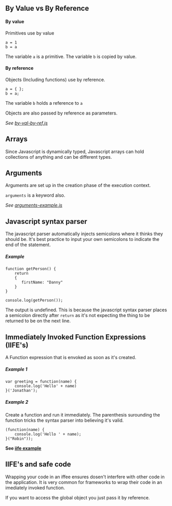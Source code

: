 ## By Value vs By Reference

#### By value

Primitives use by value

```
a = 1
b = a
```

The variable `a` is a primitive. The variable `b` is copied by value.

#### By reference

Objects (Including functions) use by reference.

```
a = { };
b = a;
```

The variable `b` holds a reference to `a`

Objects are also passed by reference as parameters.

*See [by-val-by-ref.js](https://github.com/robin-mckenna/slp-javascript/blob/robin/4/parts-31-40/js/by-val-by-ref.js)*

## Arrays

Since Javascript is dynamically typed, Javascript arrays can hold collections of anything and can be different types.

## Arguments

Arguments are set up in the creation phase of the execution context.

`arguments` is a keyword also.

*See [arguments-example.js](https://github.com/robin-mckenna/slp-javascript/blob/robin/4/parts-31-40/js/arguments-example.js)*

## Javascript syntax parser

The javascript parser automatically injects semicolons where it thinks they should be. It's best practice to input your own semicolons to indicate the end of the statement.

##### Example

```javascript=
function getPerson() {
    return
    {
       firstName: "Danny"  
    }
}

console.log(getPerson());

```

The output is undefined. This is because the javascript syntax parser places a semicolon directly after `return` as it's not expecting the thing to be returned to be on the next line.

## Immediately Invoked Function Expressions (IIFE's)

A Function expression that is envoked as soon as it's created.

##### Example 1

```javascript=
var greeting = function(name) {
    console.log('Hello' + name)
}('Jonathan');
```

##### Example 2

Create a function and run it immediately. The parenthesis surounding the function tricks the syntax parser into believing it's valid.

```javascript=
(function(name) {
    console.log('Hello ' + name);
}("Robin"));
```

**See [iife example](https://github.com/robin-mckenna/slp-javascript/blob/robin/4/parts-31-40/js/iife.js)**

## IIFE's and safe code

Wrapping your code in an iffee ensures dosen't interfere with other code in the application. It is very common for frameworks to wrap their code in an imediately invoked function.

If you want to access the global object you just pass it by reference.

